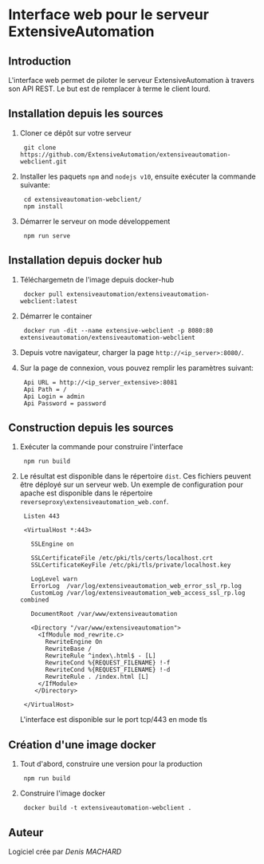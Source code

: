 Interface web pour le serveur ExtensiveAutomation
=====================================

Introduction
------------

L'interface web permet de piloter le serveur ExtensiveAutomation à travers son API REST.
Le but est de remplacer à terme le client lourd.

Installation depuis les sources
-------------------------------

1. Cloner ce dépôt sur votre serveur

        git clone https://github.com/ExtensiveAutomation/extensiveautomation-webclient.git

2. Installer les  paquets `npm` and `nodejs v10`, ensuite exécuter la commande suivante:

        cd extensiveautomation-webclient/
        npm install 
        
3. Démarrer le serveur on mode développement

        npm run serve
        
Installation depuis docker hub
-------------------------------

1. Téléchargemetn de l'image depuis docker-hub

        docker pull extensiveautomation/extensiveautomation-webclient:latest

2. Démarrer le container

        docker run -dit --name extensive-webclient -p 8080:80 extensiveautomation/extensiveautomation-webclient

3. Depuis votre navigateur, charger la page `http://<ip_server>:8080/`.

4. Sur la page de connexion, vous pouvez remplir les paramètres suivant:

        Api URL = http://<ip_server_extensive>:8081
        Api Path = /
        Api Login = admin
        Api Password = password

Construction depuis les sources
-------------------------------

1. Exécuter la commande pour construire l'interface

        npm run build
        
2. Le résultat est disponible dans le répertoire `dist`. Ces fichiers peuvent être déployé sur un serveur web. Un exemple de configuration pour apache est disponible dans le répertoire `reverseproxy\extensiveautomation_web.conf`.

        Listen 443
        
        <VirtualHost *:443>

          SSLEngine on

          SSLCertificateFile /etc/pki/tls/certs/localhost.crt
          SSLCertificateKeyFile /etc/pki/tls/private/localhost.key

          LogLevel warn
          ErrorLog  /var/log/extensiveautomation_web_error_ssl_rp.log
          CustomLog /var/log/extensiveautomation_web_access_ssl_rp.log combined

          DocumentRoot /var/www/extensiveautomation
          
          <Directory "/var/www/extensiveautomation">
            <IfModule mod_rewrite.c>
              RewriteEngine On
              RewriteBase /
              RewriteRule ^index\.html$ - [L]
              RewriteCond %{REQUEST_FILENAME} !-f
              RewriteCond %{REQUEST_FILENAME} !-d
              RewriteRule . /index.html [L]
            </IfModule>
           </Directory>

        </VirtualHost>

    L'interface est disponible sur le port tcp/443 en mode tls
    
Création d'une image docker
--------------------------

1. Tout d'abord, construire une version pour la production

        npm run build
      
2. Construire l'image docker

        docker build -t extensiveautomation-webclient .
   
Auteur
-------

Logiciel crée par *Denis MACHARD*
 